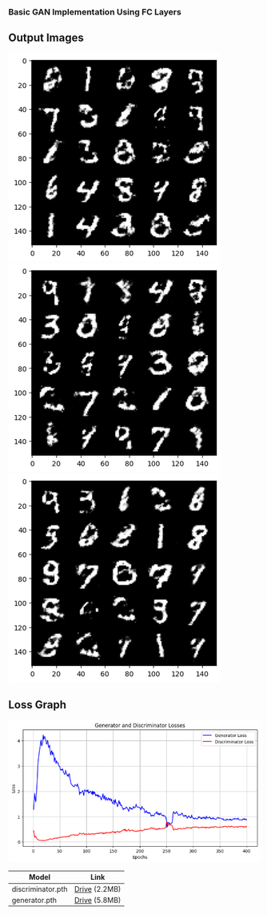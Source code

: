 ### Basic GAN Implementation Using FC Layers

## Output Images

![First Image](./results/generated_image.png)
![Second Image](./results/generated_image_2.png)
![Third Image](./results/generated_image_3.png)

## Loss Graph

![Losses Graph](./results/loss_graph.png)


| Model | Link |
| ------------- | ------------- |
| discriminator.pth | [Drive](https://drive.google.com/file/d/1pYSZiDDwxxoqjkAZZ-PECde5V4GIpN5U/view?usp=sharing) (2.2MB) |
| generator.pth | [Drive](https://drive.google.com/file/d/1ayB1Reb4-JkNQkH8_UO5HetbHJDD4td-/view?usp=sharing) (5.8MB) |